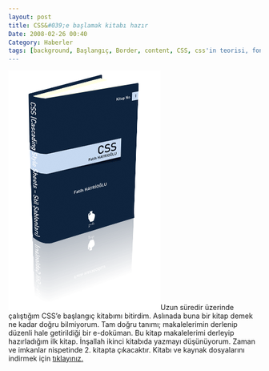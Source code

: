 ```yaml
---
layout: post
title: CSS&#039;e başlamak kitabı hazır
Date: 2008-02-26 00:40
Category: Haberler
tags: [background, Başlangıç, Border, content, CSS, css'in teorisi, font, inherit, kitap, list, Margin, outline, Padding, table, text]
---
```


![CSS'e başlamak][]Uzun süredir üzerinde çalıştığım CSS’e başlangıç
kitabımı bitirdim. Aslınada buna bir kitap demek ne kadar doğru
bilmiyorum. Tam doğru tanımı; makalelerimin derlenip düzenli hale
getirildiği bir e-doküman. Bu kitap makalelerimi derleyip hazırladığım
ilk kitap. İnşallah ikinci kitabıda yazmayı düşünüyorum. Zaman ve
imkanlar nispetinde 2. kitapta çıkacaktır. Kitabı ve kaynak dosyalarını
indirmek için [tıklayınız.][]

  [CSS'e başlamak]: /images/css_kitap.gif
  [tıklayınız.]: http://www.fatihhayrioglu.com/?page_id=461

